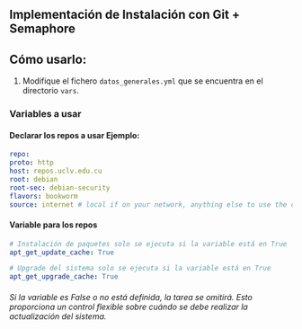 ## Implementación de Instalación con Git + Semaphore 

## Cómo usarlo:

1. Modifique el fichero `datos_generales.yml` que se encuentra en el directorio `vars`.

### Variables a usar

#### Declarar los repos a usar Ejemplo:

```yaml
repo:
proto: http
host: repos.uclv.edu.cu
root: debian
root-sec: debian-security
flavors: bookworm
source: internet # local if on your network, anything else to use the default ones.
```

#### Variable para los repos

```yaml
# Instalación de paquetes solo se ejecuta si la variable está en True
apt_get_update_cache: True
```
```yaml
# Upgrade del sistema solo se ejecuta si la variable está en True
apt_get_upgrade_cache: True
```

###### Si la variable es False o no está definida, la tarea se omitirá. Esto proporciona un control flexible sobre cuándo se debe realizar la actualización del sistema.

